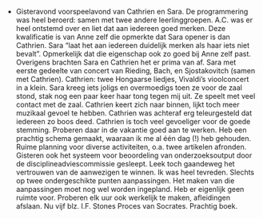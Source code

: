 - Gisteravond voorspeelavond van Cathrien en Sara. De programmering was heel beroerd: samen met twee andere leerlinggroepen. A.C. was er heel ontstemd over en liet dat aan iedereen goed merken. Deze kwalificatie is van Anne zelf die opmerkte dat Sara opener is dan Cathrien. Sara “laat het aan iedereen duidelijk merken als haar iets niet bevalt”. Opmerkelijk dat die eigenschap ook zo goed bij Anne zelf past. Overigens brachten Sara en Cathrien het er prima van af. Sara met eerste gedeelte van concert van Rieding, Bach, en Sjostakovitch (samen met Cathrien). Cathrien: twee Hongaarse liedjes, Vivaldi’s vioolconcert in a klein. Sara kreeg iets joligs en overmoedigs toen ze voor de zaal stond, stak nog een paar keer haar tong tegen mij uit. Ze speelt met veel contact met de zaal. Cathrien keert zich naar binnen, lijkt toch meer muzikaal gevoel te hebben. Cathrien was achteraf erg teleurgesteld dat iedereen zo boos deed. Cathrien is toch veel gevoeliger voor de goede stemming. Proberen daar in de vakantie goed aan te werken. Heb een prachtig schema gemaakt, waaraan ik me al één dag (!) heb gehouden. Ruime planning voor diverse activiteiten, o.a. twee artikelen afronden. Gisteren ook het systeem voor beoordeling van onderzoeksoutput door de disciplineadviescommissie gesleept. Leek toch gaandeweg het vertrouwen van de aanwezigen te winnen. Ik was heel tevreden. Slechts op twee ondergeschikte punten aanpassingen. Het maken van die aanpassingen moet nog wel worden ingepland. Heb er eigenlijk geen ruimte voor. Proberen elk uur ook werkelijk te maken, afleidingen afslaan. Nu vijf blz. I.F. Stones Proces van Socrates. Prachtig boek.